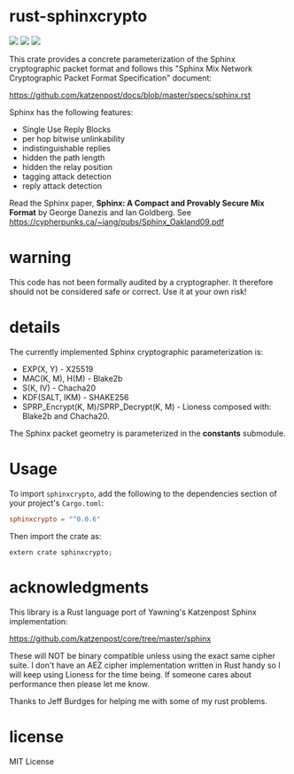 # rust-sphinxcrypto
[![](https://travis-ci.org/david415/rust-sphinxcrypto.png?branch=master)](https://www.travis-ci.org/david415/rust-sphinxcrypto) [![](https://img.shields.io/crates/v/sphinxcrypto.svg)](https://crates.io/crates/sphinxcrypto) [![](https://docs.rs/sphinxcrypto/badge.svg)](https://docs.rs/sphinxcrypto/)

This crate provides a concrete parameterization of the Sphinx
cryptographic packet format and follows this "Sphinx Mix Network
Cryptographic Packet Format Specification" document:

https://github.com/katzenpost/docs/blob/master/specs/sphinx.rst

Sphinx has the following features:

* Single Use Reply Blocks
* per hop bitwise unlinkability
* indistinguishable replies
* hidden the path length
* hidden the relay position
* tagging attack detection
* reply attack detection

Read the Sphinx paper, **Sphinx: A Compact and Provably Secure Mix Format**
by George Danezis and Ian Goldberg. See https://cypherpunks.ca/~iang/pubs/Sphinx_Oakland09.pdf

# warning

This code has not been formally audited by a cryptographer. It
therefore should not be considered safe or correct. Use it at your own
risk!


# details

The currently implemented Sphinx cryptographic parameterization is:

* EXP(X, Y) - X25519
* MAC(K, M), H(M) - Blake2b
* S(K, IV) - Chacha20
* KDF(SALT, IKM) - SHAKE256
* SPRP_Encrypt(K, M)/SPRP_Decrypt(K, M) - Lioness composed with: Blake2b and Chacha20.

The Sphinx packet geometry is parameterized in the **constants** submodule.


# Usage

To import `sphinxcrypto`, add the following to the dependencies section of
your project's `Cargo.toml`:
```toml
sphinxcrypto = "^0.0.6"
```
Then import the crate as:
```rust,no_run
extern crate sphinxcrypto;
```


# acknowledgments

This library is a Rust language port of Yawning's Katzenpost Sphinx implementation:

https://github.com/katzenpost/core/tree/master/sphinx

These will NOT be binary compatible unless using the exact same cipher
suite. I don't have an AEZ cipher implementation written in Rust
handy so I will keep using Lioness for the time being. If someone
cares about performance then please let me know.

Thanks to Jeff Burdges for helping me with some of my rust problems.


# license

MIT License
